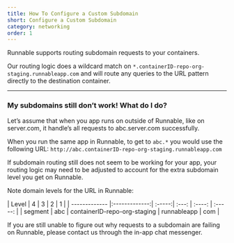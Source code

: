 ```yaml
---
title: How To Configure a Custom Subdomain
short: Configure a Custom Subdomain
category: networking
order: 1
---
```


Runnable supports routing subdomain requests to your containers.

Our routing logic does a wildcard match on `*.containerID-repo-org-staging.runnableapp.com` and will route any queries to the URL pattern directly to the destination container.

---

### My subdomains still don’t work! What do I do?

Let’s assume that when you app runs on outside of Runnable, like on server.com, it handle’s all requests to abc.server.com successfully.

When you run the same app in Runnable, to get to `abc.*` you would use the following  URL: `http://abc.containerID-repo-org-staging.runnableapp.com`

If subdomain routing still does not seem to be working for your app, your routing logic may need to be adjusted to account for the extra subdomain level you get on Runnable.

Note domain levels for the URL in Runnable:


| Level        | 4           | 3  | 2 | 1 |
| ------------- |:-------------:| :-----:| :---: | :----: |  :-----: |
| segment      | abc | containerID-repo-org-staging | runnableapp |  com |


If you are still unable to figure out why requests to a subdomain are failing on Runnable, please contact us through the in-app chat messenger.

